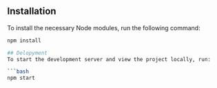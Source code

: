 
## Installation

To install the necessary Node modules, run the following command:

```bash
npm install

## Delopyment
To start the development server and view the project locally, run:

```bash
npm start
